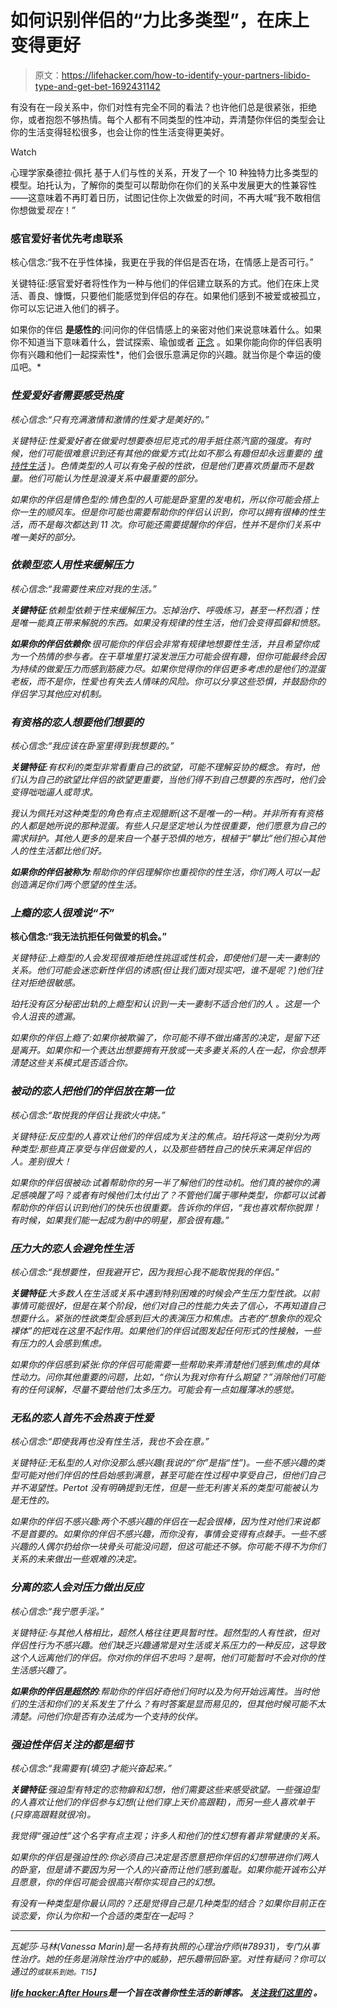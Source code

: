 # 如何识别伴侣的“力比多类型”，在床上变得更好

> 原文：<https://lifehacker.com/how-to-identify-your-partners-libido-type-and-get-bet-1692431142>

有没有在一段关系中，你们对性有完全不同的看法？也许他们总是很紧张，拒绝你，或者抱怨不够热情。每个人都有不同类型的性冲动，弄清楚你伴侣的类型会让你的生活变得轻松很多，也会让你的性生活变得更美好。

Watch

心理学家桑德拉·佩托 基于人们与性的关系，开发了一个 10 种独特力比多类型的模型。珀托认为，了解你的类型可以帮助你在你们的关系中发展更大的性兼容性——这意味着不再盯着日历，试图记住你上次做爱的时间，不再大喊“我不敢相信你想做爱*现在*！”

### 感官爱好者优先考虑联系

核心信念:“我不在乎性体操，我更在乎我的伴侣是否在场，在情感上是否可行。”

关键特征:感官爱好者将性作为一种与他们的伴侣建立联系的方式。他们在床上灵活、善良、慷慨，只要他们能感觉到伴侣的存在。如果他们感到不被爱或被孤立，你可以忘记进入他们的裤子。

如果你的伴侣 **是感性的**:问问你的伴侣情感上的亲密对他们来说意味着什么。如果你不知道当下意味着什么，尝试探索、瑜伽或者 [正念](https://lifehacker.com/what-is-mindfulness-and-why-is-everyone-talking-abo-1502693174) 。如果你能向你的伴侣表明你有兴趣和他们一起探索性*，他们会很乐意满足你的兴趣。就当你是个幸运的傻瓜吧。*

### *性爱爱好者需要感受热度*

*核心信念:“只有充满激情和激情的性爱才是美好的。”*

*关键特征:性爱爱好者在做爱时想要泰坦尼克式的用手抵住蒸汽窗的强度。有时候，他们可能很难意识到还有其他的做爱方式(比如不那么有趣但却永远重要的 [维持性生活](https://jezebel.com/how-to-have-maintenance-sex-1677160234) )。色情类型的人可以有兔子般的性欲，但是他们更喜欢质量而不是数量。他们可能认为性是浪漫关系中最重要的部分。*

*如果你的伴侣是情色型的:情色型的人可能是卧室里的发电机，所以你可能会搭上你一生的顺风车。但是你可能也需要帮助你的伴侣认识到，你可以拥有很棒的性生活，而不是每次都达到 11 次。你可能还需要提醒你的伴侣，性并不是你们关系中唯一美好的部分。*

### *依赖型恋人用性来缓解压力*

*核心信念:“我需要性来应对我的生活。”*

***关键特征**:依赖型依赖于性来缓解压力。忘掉治疗、呼吸练习，甚至一杯烈酒；性是唯一能真正带来解脱的东西。如果没有规律的性生活，他们会变得孤僻和愤怒。*

***如果你的伴侣依赖你**:很可能你的伴侣会非常有规律地想要性生活，并且希望你成为一个热情的参与者。在干草堆里打滚发泄压力可能会很有趣，但你可能最终会因为持续的做爱压力而感到筋疲力尽。如果你觉得你的伴侣更多考虑的是他们的混蛋老板，而不是你，性爱也有失去人情味的风险。你可以分享这些恐惧，并鼓励你的伴侣学习其他应对机制。*

### *有资格的恋人想要他们想要的*

*核心信念:“我应该在卧室里得到我想要的。”*

***关键特征**:有权利的类型非常看重自己的欲望，可能不理解妥协的概念。有时，他们认为自己的欲望比伴侣的欲望更重要，当他们得不到自己想要的东西时，他们会变得咄咄逼人或苛求。*

*我认为佩托对这种类型的角色有点主观臆断(这不是唯一的一种)。并非所有有资格的人都是她所说的那种混蛋。有些人只是坚定地认为性很重要，他们愿意为自己的需求辩护。其他人更多的是来自一个基于恐惧的地方，根植于“攀比”他们担心其他人的性生活都比他们好。*

***如果你的伴侣被称为**:帮助你的伴侣理解你也重视你的性生活，你们两人可以一起创造满足你们两个愿望的性生活。*

### *上瘾的恋人很难说“不”*

**核心信念:“我无法抗拒任何做爱的机会。”**

*关键特征:上瘾型的人会发现很难拒绝性挑逗或性机会，即使他们是一夫一妻制的关系。他们可能会迷恋新性伴侣的诱惑(但让我们面对现实吧，谁不是呢？)他们往往对拒绝很敏感。*

*珀托没有区分秘密出轨的上瘾型和认识到一夫一妻制不适合他们的人 。这是一个令人沮丧的遗漏。*

*如果你的伴侣上瘾了:如果你被欺骗了，你可能不得不做出痛苦的决定，是留下还是离开。如果你和一个表达出想要拥有开放或一夫多妻关系的人在一起，你会想弄清楚这些关系模式是否适合你。*

### *被动的恋人把他们的伴侣放在第一位*

*核心信念:“取悦我的伴侣让我欲火中烧。”*

*关键特征:反应型的人喜欢让他们的伴侣成为关注的焦点。珀托将这一类别分为两种类型:那些真正享受与伴侣做爱的人，以及那些牺牲自己的快乐来满足伴侣的人。差别很大！*

*如果你的伴侣很被动:试着帮助你的另一半了解他们的性动机。他们真的被你的满足感唤醒了吗？或者有时候他们太付出了？不管他们属于哪种类型，你都可以试着帮助你的伴侣认识到他们的快乐也很重要。告诉你的伴侣，“我也喜欢帮你脱罪！有时候，如果我们能一起成为剧中的明星，那会很有趣。”*

### *压力大的恋人会避免性生活*

*核心信念:“我想要性，但我避开它，因为我担心我不能取悦我的伴侣。”*

***关键特征**:大多数人在生活或关系中遇到特别困难的时候会产生压力型性欲。以前事情可能很好，但是在某个阶段，他们对自己的性能力失去了信心，不再知道自己想要什么。紧张的性欲类型会感到巨大的表演压力和焦虑。古老的“想象你的观众裸体”的把戏在这里不起作用。如果他们的伴侣试图发起任何形式的性接触，一些有压力的人会感到焦虑。*

*如果你的伴侣感到紧张:你的伴侣可能需要一些帮助来弄清楚他们感到焦虑的具体性动力。问你其他重要的问题，比如，“你认为我对你有什么期望？”消除他们可能有的任何误解，尽量不要给他们太多压力。可能会有一点如履薄冰的感觉。*

### *无私的恋人首先不会热衷于性爱*

*核心信念:“即使我再也没有性生活，我也不会在意。”*

*关键特征:无私型的人对你没那么感兴趣(我说的“你”是指“性”)。一些不感兴趣的类型可能对他们伴侣的性启始感到满意，甚至可能在性过程中享受自己，但他们自己并不渴望性。Pertot 没有明确提到无性，但是一些无利害关系的类型可能被认为是无性的。*

*如果你的伴侣不感兴趣:两个不感兴趣的伴侣在一起会很棒，因为性对他们来说都不是首要的。如果你的伴侣不感兴趣，而你没有，事情会变得有点棘手。一些不感兴趣的人偶尔扔给你一块骨头可能没问题，但这可能还不够。你可能不得不为你们关系的未来做出一些艰难的决定。*

### *分离的恋人会对压力做出反应*

*核心信念:“我宁愿手淫。”*

*关键特征:与其他人格相比，超然人格往往更具暂时性。超然型的人有性欲，但对伴侣性行为不感兴趣。他们缺乏兴趣通常是对生活或关系压力的一种反应，这导致这个人远离他们的伴侣。你对你的伴侣不忠吗？是啊，他们可能暂时不会对你的性生活感兴趣了。*

***如果你的伴侣是超然的**:帮助你的伴侣好奇他们何时以及为何开始远离性。当时他们的生活和你们的关系发生了什么？有时答案是显而易见的，但其他时候可能不太清楚。问他们你是否有办法成为一个支持的伙伴。*

### *强迫性伴侣关注的都是细节*

*核心信念:“我需要有(填空)才能兴奋起来。”*

***关键特征**:强迫型有特定的恋物癖和幻想，他们需要这些来感受欲望。一些强迫型的人喜欢让他们的伴侣参与幻想(让他们穿上天价高跟鞋)，而另一些人喜欢单干(只穿高跟鞋就很冷)。*

*我觉得“强迫性”这个名字有点主观；许多人和他们的性幻想有着非常健康的关系。*

*如果你的伴侣是强迫性的:你必须自己决定是否愿意把你伴侣的幻想带进你们两人的卧室，但是请不要因为另一个人的兴奋而让他们感到羞耻。如果你能开诚布公并且愿意，你的伴侣可能会很高兴帮你实现自己的幻想。*

*有没有一种类型是你最认同的？还是觉得自己是几种类型的结合？如果你目前正在谈恋爱，你认为你和一个合适的类型在一起吗？*

* * *

*瓦妮莎·马林(Vanessa Marin)是一名持有执照的心理治疗师(#78931)，专门从事性治疗。她的任务是消除性治疗中的威胁，把乐趣带回卧室。对性有疑问？你可以通过的[<small></small>](mailto:Vanessa.Marin@Lifehacker.com)*<small>*或联系到她。*T15】</small>**

**[*life hacker:After Hours*](http://afterhours.lifehacker.com/)*是一个旨在改善你性生活的新博客。* [*关注我们这里的*](https://twitter.com/LHAfterHours) *。***